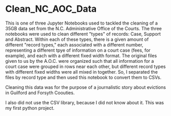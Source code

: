 # Clean_NC_AOC_Data
This is one of three Jupyter Notebooks used to tackled the cleaning of a 35GB data set from the N.C. Administrative Office of the Courts. The three notebooks were used to clean different "types" of records: Case, Support and Abstract. Within each of these types, there is a given amount of different "record types," each associated with a different number, representing a different tpye of information on a court case (fees, for example), and each with a different fixed width format. The original files given to us by the A.O.C. were organized such that all information for a court case were grouped in rows near each other, but different record types with different fixed widths were all mixed in together. So, I separated the files by record type and then used this notebook to convert them to CSVs.

Cleaning this data was for the purpose of a journalistic story about evictions in Guilford and Forsyth Coouties.

I also did not use the CSV library, because I did not know about it. This was my first python project.
